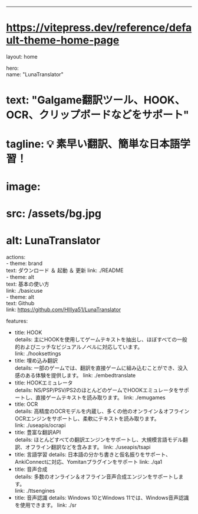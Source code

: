 ---  
# https://vitepress.dev/reference/default-theme-home-page  
layout: home  

hero:  
  name: "LunaTranslator"  
  # text: "Galgame翻訳ツール、HOOK、OCR、クリップボードなどをサポート"  
  # tagline: 💡 素早い翻訳、簡単な日本語学習！  
  # image:  
  #   src: /assets/bg.jpg  
  #   alt: LunaTranslator  
  actions:  
    - theme: brand  
      text: ダウンロード ＆ 起動 ＆ 更新
      link: ./README  
    - theme: alt  
      text: 基本の使い方  
      link: ./basicuse  
    - theme: alt  
      text: Github  
      link: https://github.com/HIllya51/LunaTranslator  

features:  
  - title: HOOK  
    details: 主にHOOKを使用してゲームテキストを抽出し、ほぼすべての一般的およびニッチなビジュアルノベルに対応しています。  
    link: ./hooksettings
  - title: 埋め込み翻訳  
    details: 一部のゲームでは、翻訳を直接ゲームに組み込むことができ、没入感のある体験を提供します。
    link: ./embedtranslate
  - title: HOOKエミュレータ  
    details: NS/PSP/PSV/PS2のほとんどのゲームでHOOKエミュレータをサポートし、直接ゲームテキストを読み取ります。
    link: ./emugames
  - title: OCR  
    details: 高精度のOCRモデルを内蔵し、多くの他のオンライン＆オフラインOCRエンジンをサポートし、柔軟にテキストを読み取ります。  
    link: ./useapis/ocrapi
  - title: 豊富な翻訳API  
    details: ほとんどすべての翻訳エンジンをサポートし、大規模言語モデル翻訳、オフライン翻訳などを含みます。
    link: ./useapis/tsapi
  - title: 言語学習
    details: 日本語の分かち書きと仮名振りをサポート、AnkiConnectに対応、Yomitanプラグインをサポート
    link: ./qa1
  - title: 音声合成  
    details: 多数のオンライン＆オフライン音声合成エンジンをサポートします。  
    link: ./ttsengines
  - title: 音声認識
    details: Windows 10とWindows 11では、Windows音声認識を使用できます。
    link: ./sr
